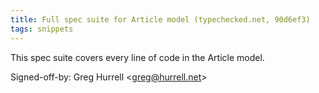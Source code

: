 ```yaml
---
title: Full spec suite for Article model (typechecked.net, 90d6ef3)
tags: snippets
---
```


This spec suite covers every line of code in the Article model.

Signed-off-by: Greg Hurrell &lt;greg@hurrell.net&gt;
